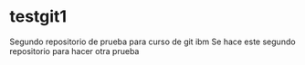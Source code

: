 # testgit1
Segundo repositorio de prueba para curso de git ibm
Se hace este segundo repositorio para hacer otra prueba
